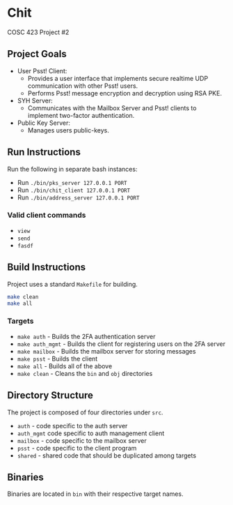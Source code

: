 # Chit

COSC 423 Project #2

## Project Goals

- User Psst! Client:
  - Provides a user interface that implements secure realtime UDP communication with other Psst! users.
  - Performs Psst! message encryption and decryption using RSA PKE.
- SYH Server: 
  - Communicates with the Mailbox Server and Psst! clients to implement two-factor authentication.
- Public Key Server:
  - Manages users public-keys.

## Run Instructions

Run the following in separate bash instances:

- Run `./bin/pks_server 127.0.0.1 PORT`
- Run `./bin/chit_client 127.0.0.1 PORT`
- Run `./bin/address_server 127.0.0.1 PORT`

### Valid client commands

- `view`
- `send`
- `fasdf`

## Build Instructions

Project uses a standard `Makefile` for building.

```bash
make clean
make all
```

### Targets

- `make auth` - Builds the 2FA authentication server
- `make auth_mgmt` - Builds the client for registering users on the 2FA server
- `make mailbox` - Builds the mailbox server for storing messages
- `make psst` - Builds the client
- `make all` - Builds all of the above
- `make clean` - Cleans the `bin` and `obj` directories

## Directory Structure

The project is composed of four directories under `src`. 

- `auth` - code specific to the auth server
- `auth_mgmt` code specific to auth management client
- `mailbox` - code specific to the mailbox server
- `psst` - code specific to the client program
- `shared` - shared code that should be duplicated among targets

## Binaries

Binaries are located in `bin` with their respective target names.